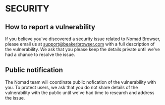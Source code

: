 # SECURITY

## How to report a vulnerability

If you believe you've discovered a security issue related to Nomad Browser, please email us at support@beakerbrowser.com with a full description of the vulnerability. We ask that you please keep the details private until we've had a chance to resolve the issue.

## Public notification

The Nomad team will coordinate public nofication of the vulnerability with you. To protect users, we ask that you do not share details of the vulnerability with the public until we've had time to research and address the issue.
